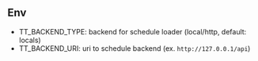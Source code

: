 ## Env

* TT_BACKEND_TYPE: backend for schedule loader (local/http, default: locals)
* TT_BACKEND_URI: uri to schedule backend (ex. `http://127.0.0.1/api`)